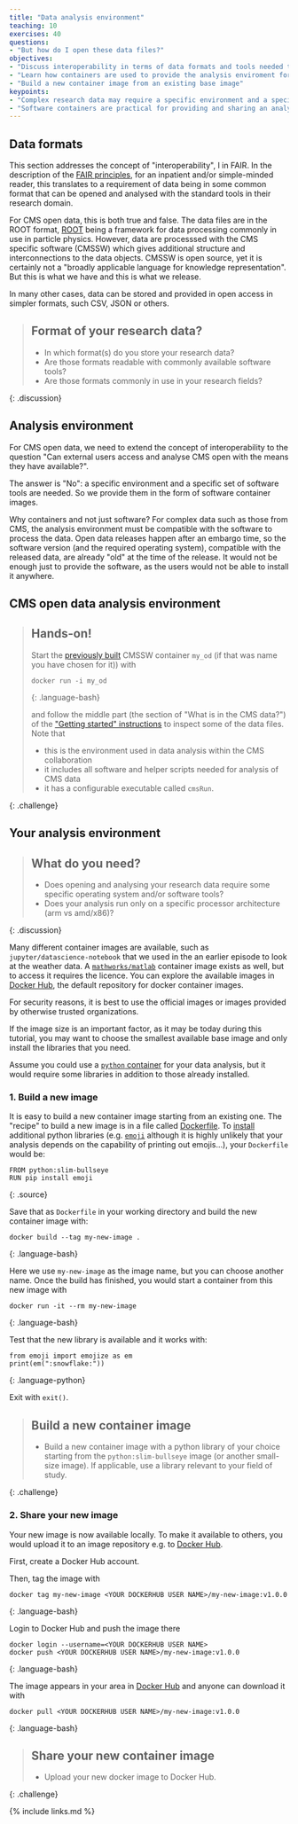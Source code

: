 ```yaml
---
title: "Data analysis environment"
teaching: 10
exercises: 40
questions:
- "But how do I open these data files?"
objectives:
- "Discuss interoperability in terms of data formats and tools needed to open them"
- "Learn how containers are used to provide the analysis enviroment for CMS open data"
- "Build a new container image from an existing base image"
keypoints:
- "Complex research data may require a specific environment and a specific set of software tools for analysis and access"
- "Software containers are practical for providing and sharing an analysis environment for open data."
---
```


## Data formats

This section addresses the concept of "interoperability", I in FAIR. In the description of the [FAIR principles](https://www.go-fair.org/fair-principles/), for an inpatient and/or simple-minded reader, this translates to a requirement of data being in some common format that can be opened and analysed with the standard tools in their research domain.

For CMS open data, this is both true and false. The data files are in the ROOT format, [ROOT](https://root.cern/) being a framework for data processing commonly in use in particle physics. However, data are processsed with the CMS specific software (CMSSW) which gives additional structure and interconnections to the data objects. CMSSW is open source, yet it is certainly not a "broadly applicable language for knowledge representation". But this is what we have and this is what we release.

In many other cases, data can be stored and provided in open access in simpler formats, such CSV, JSON or others.

> ## Format of your research data?
>
> - In which format(s) do you store your research data?
> - Are those formats readable with commonly available software tools?
> - Are those formats commonly in use in your research fields?
>
{: .discussion}

## Analysis environment

For CMS open data, we need to extend the concept of interoperability to the question "Can external users access and analyse CMS open with the means they have available?".

The answer is "No": a specific environment and a specific set of software tools are needed. So we provide them in the form of software container images.

Why containers and not just software? For complex data such as those from CMS, the analysis environment must be compatible with the software to process the data. Open data releases happen after an embargo time, so the software version (and the required operating system), compatible with the released data, are already "old" at the time of the release. It would not be enough just to provide the software, as the users would not be able to install it anywhere.

## CMS open data analysis environment

> ## Hands-on!
>
> Start the [previously built](https://katilp.github.io/opendata-howto-docker-pre-exercise/03-docker-for-cms-opendata/#start-a-cmssw-open-data-container) CMSSW container `my_od` (if that was name you have chosen for it)) with
>
> ~~~
> docker run -i my_od
> ~~~
> {: .language-bash}
>
> and follow the middle part (the section of "What is in the CMS data?") of the ["Getting started" instructions](http://opendata.cern.ch/docs/cms-getting-started-2015#data) to inspect some of the data files. Note that
> 
> - this is the environment used in data analysis within the CMS collaboration
> - it includes all software and helper scripts needed for analysis of CMS data
> - it has a configurable executable called `cmsRun`.
>
{: .challenge}

## Your analysis environment

> ## What do you need?
>
> - Does opening and analysing your research data require some specific operating system and/or software tools?
> - Does your analysis run only on a specific processor architecture (arm vs amd/x86)?
>
{: .discussion}

Many different container images are available, such as `jupyter/datascience-notebook` that we used in the an earlier episode to look at the weather data. A [`mathworks/matlab`](https://hub.docker.com/r/mathworks/matlab) container image exists as well, but to access it requires the licence. You can explore the available images in [Docker Hub](https://hub.docker.com/search?q=), the default repository for docker container images.

For security reasons, it is best to use the official images or images provided by otherwise trusted organizations.

If the image size is an important factor, as it may be today during this tutorial, you may want to choose the smallest available base image and only install the libraries that you need.

Assume you could use a [`python` container](https://hub.docker.com/_/python) for your data analysis, but it would require some libraries in addition to those already installed.

### 1. Build a new image

It is easy to build a new container image starting from an existing one. The "recipe" to build a new image is in a file called [Dockerfile](https://docs.docker.com/engine/reference/builder/). To [install](https://pip.pypa.io/en/stable/cli/pip_install/) additional python libraries (e.g. [`emoji`](https://pypi.org/project/emoji/) although it is highly unlikely that your analysis depends on the capability of printing out emojis...), your `Dockerfile` would be:

~~~
FROM python:slim-bullseye
RUN pip install emoji
~~~
{: .source}

Save that as `Dockerfile` in your working directory and build the new container image with:

~~~
docker build --tag my-new-image .
~~~
{: .language-bash}

Here we use `my-new-image` as the image name, but you can choose another name. Once the build has finished, you would start a container from this new image with

~~~
docker run -it --rm my-new-image
~~~
{: .language-bash}

Test that the new library is available and it works with:

~~~
from emoji import emojize as em
print(em(":snowflake:"))
~~~
{: .language-python}

Exit with `exit()`.

> ## Build a new container image
>
> - Build a new container image with a python library of your choice starting from the `python:slim-bullseye` image (or another small-size image). If applicable, use a library relevant to your field of study.
>
{: .challenge}

### 2. Share your new image

Your new image is now available locally. To make it available to others, you would upload it to an image repository e.g. to [Docker Hub](https://hub.docker.com/).

First, create a Docker Hub account.

Then, tag the image with

~~~
docker tag my-new-image <YOUR DOCKERHUB USER NAME>/my-new-image:v1.0.0
~~~
{: .language-bash}

Login to Docker Hub and push the image there

~~~
docker login --username=<YOUR DOCKERHUB USER NAME>
docker push <YOUR DOCKERHUB USER NAME>/my-new-image:v1.0.0
~~~
{: .language-bash}

The image appears in your area in [Docker Hub](https://hub.docker.com/) and anyone can download it with

~~~
docker pull <YOUR DOCKERHUB USER NAME>/my-new-image:v1.0.0
~~~
{: .language-bash}

> ## Share your new container image
>
> - Upload your new docker image to Docker Hub.
>
{: .challenge}

{% include links.md %}

